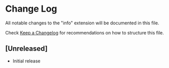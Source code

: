 # Change Log

All notable changes to the "info" extension will be documented in this file.

Check [Keep a Changelog](http://keepachangelog.com/) for recommendations on how to structure this file.

## [Unreleased]

- Initial release